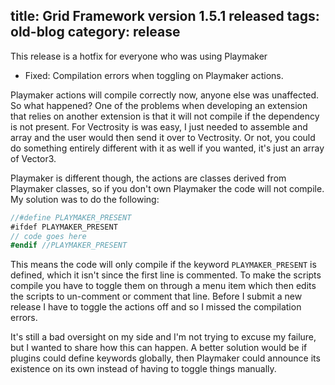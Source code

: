 title: Grid Framework version 1.5.1 released
tags: old-blog
category: release
---

This release is a hotfix for everyone who was using Playmaker

- Fixed: Compilation errors when toggling on Playmaker actions.

Playmaker actions will compile correctly now, anyone else was unaffected. So
what happened? One of the problems when developing an extension that relies on
another extension is that it will not compile if the dependency is not present.
For Vectrosity is was easy, I just needed to assemble and array and the user
would then send it over to Vectrosity. Or not, you could do something entirely
different with it as well if you wanted, it's just an array of Vector3.

Playmaker is different though, the actions are classes derived from Playmaker
classes, so if you don't own Playmaker the code will not compile. My solution
was to do the following:

~~~cs
//#define PLAYMAKER_PRESENT
#ifdef PLAYMAKER_PRESENT
// code goes here
#endif //PLAYMAKER_PRESENT
~~~

This means the code will only compile if the keyword `PLAYMAKER_PRESENT` is
defined, which it isn't since the first line is commented. To make the scripts
compile you have to toggle them on through a menu item which then edits the
scripts to un-comment or comment that line. Before I submit a new release I
have to toggle the actions off and so I missed the compilation errors.

It's still a bad oversight on my side and I'm not trying to excuse my failure,
but I wanted to share how this can happen. A better solution would be if
plugins could define keywords globally, then Playmaker could announce its
existence on its own instead of having to toggle things manually.
